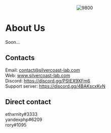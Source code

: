 <p align="center">
<img src="https://i.ibb.co/r0x23LN/9800.png" alt="9800" border="0">
<p>
  
# About Us
  
Soon...
  
## Contacts

Email: contact@silvercoast-lab.com <br>
Web: www.silvercoast-lab.com <br>
Discord: https://discord.gg/PStEX9XFm6 <br>
Support server: https://discord.gg/4BAKscxKvN

## Direct contact 

ethxrnity#3333 <br> 
yandexphp#6209 <br>
rory#1095


  
